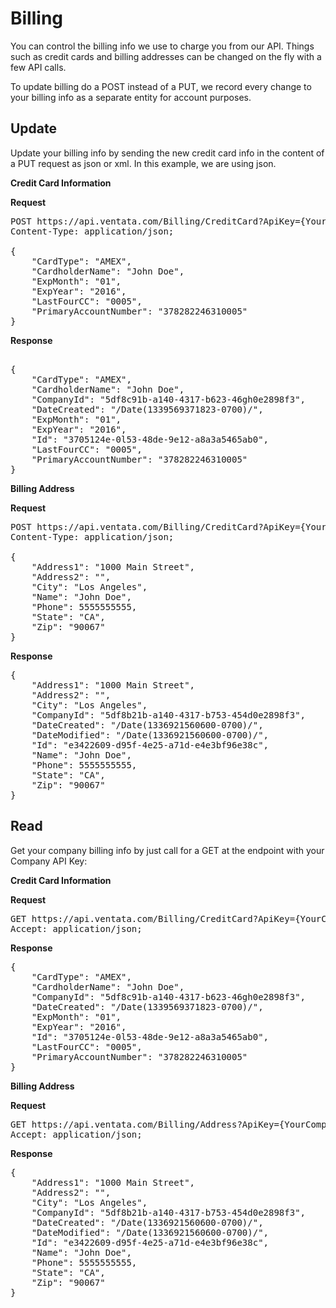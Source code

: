 Billing
============

You can control the billing info we use to charge you from our API.   Things such as credit cards and billing addresses can be changed on the fly with a few API calls.

To update billing do a POST instead of a PUT, we record every change to your billing info as a separate entity for account purposes.


Update
-------------------------

Update your billing info by sending the new credit card info in the content of a PUT request as json or xml.   In this example, we are using json.

**Credit Card Information**

**Request**
<pre>
POST https://api.ventata.com/Billing/CreditCard?ApiKey={YourCompanyAPIKey}
Content-Type: application/json;

{
    "CardType": "AMEX",
    "CardholderName": "John Doe",
    "ExpMonth": "01",
    "ExpYear": "2016",
    "LastFourCC": "0005",
    "PrimaryAccountNumber": "378282246310005"
}
</pre>

**Response**
<pre>

{
    "CardType": "AMEX",
    "CardholderName": "John Doe",
    "CompanyId": "5df8c91b-a140-4317-b623-46gh0e2898f3",
    "DateCreated": "/Date(1339569371823-0700)/",
    "ExpMonth": "01",
    "ExpYear": "2016",
    "Id": "3705124e-0l53-48de-9e12-a8a3a5465ab0",
    "LastFourCC": "0005",
    "PrimaryAccountNumber": "378282246310005"
}
</pre>


**Billing Address**

**Request**
<pre>
POST https://api.ventata.com/Billing/CreditCard?ApiKey={YourCompanyAPIKey}
Content-Type: application/json;

{
    "Address1": "1000 Main Street",
    "Address2": "",
    "City": "Los Angeles",
    "Name": "John Doe",
    "Phone": 5555555555,
    "State": "CA",
    "Zip": "90067"
}
</pre>

**Response**
<pre>
{
    "Address1": "1000 Main Street",
    "Address2": "",
    "City": "Los Angeles",
    "CompanyId": "5df8b21b-a140-4317-b753-454d0e2898f3",
    "DateCreated": "/Date(1336921560600-0700)/",
    "DateModified": "/Date(1336921560600-0700)/",
    "Id": "e3422609-d95f-4e25-a71d-e4e3bf96e38c",
    "Name": "John Doe",
    "Phone": 5555555555,
    "State": "CA",
    "Zip": "90067"
}
</pre>


Read
-------------------------
Get your company billing info by just call for a GET at the endpoint with your Company API Key:

**Credit Card Information**

**Request**
<pre>
GET https://api.ventata.com/Billing/CreditCard?ApiKey={YourCompanyAPIKey}
Accept: application/json;
</pre>

**Response**
<pre>
{
    "CardType": "AMEX",
    "CardholderName": "John Doe",
    "CompanyId": "5df8c91b-a140-4317-b623-46gh0e2898f3",
    "DateCreated": "/Date(1339569371823-0700)/",
    "ExpMonth": "01",
    "ExpYear": "2016",
    "Id": "3705124e-0l53-48de-9e12-a8a3a5465ab0",
    "LastFourCC": "0005",
    "PrimaryAccountNumber": "378282246310005"
}
</pre>


**Billing Address**

**Request**
<pre>
GET https://api.ventata.com/Billing/Address?ApiKey={YourCompanyAPIKey}
Accept: application/json;
</pre>

**Response**
<pre>
{
    "Address1": "1000 Main Street",
    "Address2": "",
    "City": "Los Angeles",
    "CompanyId": "5df8b21b-a140-4317-b753-454d0e2898f3",
    "DateCreated": "/Date(1336921560600-0700)/",
    "DateModified": "/Date(1336921560600-0700)/",
    "Id": "e3422609-d95f-4e25-a71d-e4e3bf96e38c",
    "Name": "John Doe",
    "Phone": 5555555555,
    "State": "CA",
    "Zip": "90067"
}
</pre>